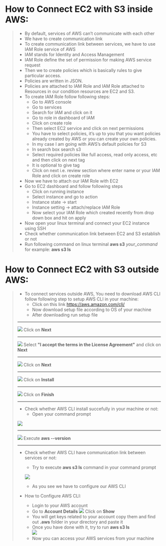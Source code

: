 # How to Connect EC2 with S3 inside AWS:
>	+ By default, services of AWS can’t communicate with each other 
>	+ We have to create communication link
>	+ To create communication link between services, we have to use IAM Role service of AWS
>	+ IAM stands for Identity and Access Management
>	+ IAM Role define the set of permission for making AWS service request
>	+ Then we to create policies which is basically rules to give particular access.
>	+ Policies are written in JSON.
>	+ Policies are attached to IAM Role and IAM Role attached to Resources in our condition resources are EC2 and S3.
>   + To create IAM Role follow following steps:
>	    + Go to AWS console
>	    + Go to services
>	    + Search for IAM and click on it
>	    + Go to role in dashboard of IAM
>	    + Click on create role
>	    + Then select EC2 service and click on next permissions
>	    + You have to select policies, it’s up to you that you want policies already created by AWS or you can create your own policies.
>	    + In my case I am going with AWS’s default policies for S3
>	    + In search box search s3
>	    + Select required policies like full access, read only access, etc and then click on next tag
>	    + It is optional to give tag
>	    + Click on next i.e. review section where enter name or your IAM Role and click on create role
> + Now we have to attach our IAM Role with EC2
> + Go to EC2 dashboard and follow following steps
>	   + Click on running instance
>	   + Select instance and go to action
>	   + Instance state -> start
>	   + Instance setting -> attach/replace IAM Role
>	   + Now select your IAM Role which created recently from drop down box and hit on apply
> +	Now open your linux terminal and connect your EC2 instance using SSH
> +	Check whether communication link between EC2 and S3 establish or not 
> +	Run following command on linux terminal
**aws s3** *your_command*\
for example: **aws s3 ls** 

# How to Connect EC2 with S3 outside AWS:

> + To connect services outside AWS, You need to download AWS CLI follow following step to setup AWS CLI in your machine: 
>      + Click on this link <https://aws.amazon.com/cli/>
>      + Now download setup file according to OS of your machine
>      + After downloading run setup file
> - - -
> ![](images/aws%20cli/1.JPG)
> Click on **Next**
> - - - 
> ![](images/aws%20cli/2.JPG)
> Select **"I accept the terms in the License Agreement"** and click on **Next** 
> - - -
>![](images/aws%20cli/3.JPG)
> Click on **Next**
> - - -
>![](images/aws%20cli/4.JPG)
> Click on **Install**
> - - -
>![](images/aws%20cli/5.JPG)
> Click on **Finish**
> - - -
> + Check whether AWS CLI install succefully in your machine or not:
>      + Open your command prompt
>
>![](images/aws%20cli/6.JPG)
> - - -
> ![](images/aws%20cli/7.JPG)
> Execute **aws --version**
> - - -
> + Check whether AWS CLI have communication link between services or not:
>      + Try to execute **aws s3 ls** command in your command prompt 
>
>      ![](images/aws%20cli/8.JPG)
>
>      + As you see we have to configure our AWS CLI
> + How to Configure AWS CLI:
>   + Login to your AWS account
>   + Go to **Account Details**
> ![](images/aws%20cli/9.JPG)
> Click on **Show**
>   + You will get keys related to your account copy them and find out **.aws** folder in your directory and paste it
>   + Once you have done with it, try to run **aws s3 ls**\
> ![](images/aws%20cli/10.JPG)
>   + Now you can access your AWS services from your machine

